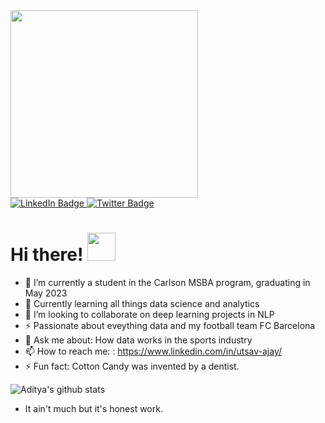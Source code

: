 <div id="header" align="left">
<img src="https://user-images.githubusercontent.com/44918324/236926662-7af0e40a-01b4-4b12-8785-47dd94560365.gif" width="300"/>
</div>
<div id="badges" align="left">
  <a href="https://www.linkedin.com/in/aditya-tomar-/">
    <img src="https://img.shields.io/badge/LinkedIn-blue?style=for-the-badge&logo=linkedin&logoColor=white" alt="LinkedIn Badge"/>
  </a>
  <a href="https://twitter.com/adityatomar2010">
    <img src="https://img.shields.io/badge/Twitter-blue?style=for-the-badge&logo=twitter&logoColor=white" alt="Twitter Badge"/>
  </a>
</div>

<h1>
  Hi there!
  <img src="https://media.giphy.com/media/hvRJCLFzcasrR4ia7z/giphy.gif" width="45px"/>
</h1>


- 🔭 I’m currently a student in the Carlson MSBA program, graduating in May 2023 
- 🌱 Currently learning all things data science and analytics
- 👯 I’m looking to collaborate on deep learning projects in NLP
- ⚡ Passionate about eveything data and my football team FC Barcelona 
- 💬 Ask me about: How data works in the sports industry
- 📫 How to reach me: : https://www.linkedin.com/in/utsav-ajay/
- ⚡ Fun fact: Cotton Candy was invented by a dentist.


![Aditya's github stats](https://github-readme-stats.vercel.app/api?username=adityatomar20&show_icons=true&theme=radical)

- It ain't much but it's honest work.
